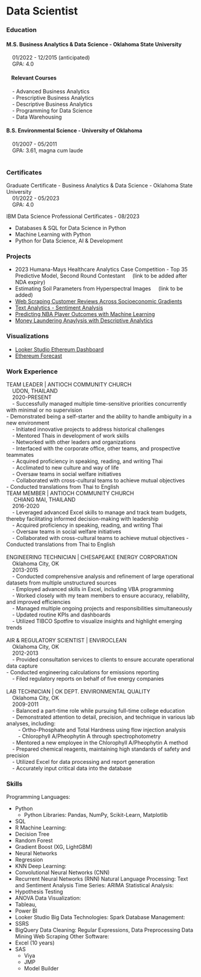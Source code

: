 # Data Scientist

### Education
#### M.S. Business Analytics & Data Science - Oklahoma State University  
&nbsp;&nbsp;&nbsp;&nbsp;01/2022 - 12/2015 (anticipated)<br>
&nbsp;&nbsp;&nbsp;&nbsp;GPA: 4.0
#### &nbsp;&nbsp;&nbsp;&nbsp;Relevant Courses
&nbsp;&nbsp;&nbsp;&nbsp;- Advanced Business Analytics<br>
&nbsp;&nbsp;&nbsp;&nbsp;- Prescriptive Business Analytics <br>
&nbsp;&nbsp;&nbsp;&nbsp;- Descriptive Business Analytics <br>
&nbsp;&nbsp;&nbsp;&nbsp;- Programming for Data Science <br>
&nbsp;&nbsp;&nbsp;&nbsp;- Data Warehousing<br>

#### B.S. Environmental Science - University of Oklahoma
&nbsp;&nbsp;&nbsp;&nbsp;01/2007 - 05/2011<br>
&nbsp;&nbsp;&nbsp;&nbsp;GPA: 3.61, magna cum laude<br>
<br>

### Certificates
Graduate Certificate - Business Analytics & Data Science - Oklahoma State University<br>
&nbsp;&nbsp;&nbsp;&nbsp;01/2022 - 05/2023<br>
&nbsp;&nbsp;&nbsp;&nbsp;GPA: 4.0

IBM Data Science Professional Certificates - 08/2023
- Databases & SQL for Data Science in Python 
- Machine Learning with Python
- Python for Data Science, AI & Development

### Projects
- 2023 Humana-Mays Healthcare Analytics Case Competition - Top 35 Predictive Model, Second Round Contestant 
&nbsp;&nbsp;&nbsp;&nbsp;(link to be added after NDA expiry)
- Estimating Soil Parameters from Hyperspectral Images
&nbsp;&nbsp;&nbsp;&nbsp;(link to be added)
- [Web Scraping Customer Reviews Across Socioeconomic Gradients](http://Customer%20Reviews%20Across%20Socioeconomic%20Gradients)
- [Text Analytics - Sentiment Analysis](https://youtu.be/XUOJAnWFNXE?si=W_bSSvfw-6oVeDIx)
- [Predicting NBA Player Outcomes with Machine Learning](https://youtu.be/J8Evj1pHUYk?si=0HYmugG7T1O2Jjo_)
- [Money Laundering Anaylysis with Descriptive Analytics](https://youtu.be/Tj0h7V5KSWk?si=S7JdzrT7RXcYY3mI)

### Visualizations
- [Looker Studio Ethereum Dashboard](/Assets/Looker_Studio_Reporting_-_9_18_23,_10_39 PM.pdf)
- [Ethereum Forecast](Assets/Ethereum_forecast.png)

### Work Experience
TEAM LEADER | ANTIOCH COMMUNITY CHURCH<br>
&nbsp;&nbsp;&nbsp;&nbsp;UDON, THAILAND<br> 
&nbsp;&nbsp;&nbsp;&nbsp;2020-PRESENT<br>
&nbsp;&nbsp;&nbsp;&nbsp;- Successfully managed multiple time-sensitive priorities concurrently with minimal or no supervision<br> - Demonstrated being a self-starter and the ability to handle ambiguity in a new environment<br>
&nbsp;&nbsp;&nbsp;&nbsp;- Initiated innovative projects to address historical challenges<br>
&nbsp;&nbsp;&nbsp;&nbsp;- Mentored Thais in development of work skills<br>
&nbsp;&nbsp;&nbsp;&nbsp;- Networked with other leaders and organizations<br>
&nbsp;&nbsp;&nbsp;&nbsp;- Interfaced with the corporate office, other teams, and prospective teammates<br>
&nbsp;&nbsp;&nbsp;&nbsp;- Acquired proficiency in speaking, reading, and writing Thai<br>
&nbsp;&nbsp;&nbsp;&nbsp;- Acclimated to new culture and way of life<br>
&nbsp;&nbsp;&nbsp;&nbsp;- Oversaw teams in social welfare initiatives<br>
&nbsp;&nbsp;&nbsp;&nbsp;- Collaborated with cross-cultural teams to achieve mutual objectives<br> - Conducted translations from Thai to English<br>
TEAM MEMBER | ANTIOCH COMMUNITY CHURCH<br>
&nbsp;&nbsp;&nbsp;&nbsp;    CHIANG MAI, THAILAND<br>
    &nbsp;&nbsp;&nbsp;&nbsp;2016-2020<br>
    &nbsp;&nbsp;&nbsp;&nbsp;- Leveraged advanced Excel skills to manage and track team budgets, thereby facilitating informed decision-making with leadership<br>
    &nbsp;&nbsp;&nbsp;&nbsp;- Acquired proficiency in speaking, reading, and writing Thai<br>
    &nbsp;&nbsp;&nbsp;&nbsp;- Oversaw teams in social welfare initiatives<br>
    &nbsp;&nbsp;&nbsp;&nbsp;- Collaborated with cross-cultural teams to achieve mutual objectives - Conducted translations from Thai to English<br>
 <br>
ENGINEERING TECHNICIAN | CHESAPEAKE ENERGY CORPORATION<br>
    &nbsp;&nbsp;&nbsp;&nbsp;Oklahoma City, OK <br>
    &nbsp;&nbsp;&nbsp;&nbsp;2013-2015<br>
    &nbsp;&nbsp;&nbsp;&nbsp;- Conducted comprehensive analysis and refinement of large operational datasets from multiple unstructured sources<br>
    &nbsp;&nbsp;&nbsp;&nbsp;- Employed advanced skills in Excel, including VBA programming<br>
    &nbsp;&nbsp;&nbsp;&nbsp;- Worked closely with my team members to ensure accuracy, reliability, and improved efficiencies<br>
    &nbsp;&nbsp;&nbsp;&nbsp;- Managed multiple ongoing projects and responsibilities simultaneously<br>
    &nbsp;&nbsp;&nbsp;&nbsp;- Updated routine KPIs and dashboards<br>
    &nbsp;&nbsp;&nbsp;&nbsp;- Utilized TIBCO Spotfire to visualize insights and highlight emerging trends<br>
<br>
AIR & REGULATORY SCIENTIST | ENVIROCLEAN<br>
    &nbsp;&nbsp;&nbsp;&nbsp;Oklahoma City, OK <br>
    &nbsp;&nbsp;&nbsp;&nbsp;2012-2013<br>
    &nbsp;&nbsp;&nbsp;&nbsp;- Provided consultation services to clients to ensure accurate operational data capture <br>- Conducted engineering calculations for emissions reporting<br>
    &nbsp;&nbsp;&nbsp;&nbsp;- Filed regulatory reports on behalf of five energy companies<br>
<br>
LAB TECHNICIAN | OK DEPT. ENVIRONMENTAL QUALITY <br>
    &nbsp;&nbsp;&nbsp;&nbsp;Oklahoma City, OK <br>
    &nbsp;&nbsp;&nbsp;&nbsp;2009-2011<br>
    &nbsp;&nbsp;&nbsp;&nbsp;- Balanced a part-time role while pursuing full-time college education<br>
    &nbsp;&nbsp;&nbsp;&nbsp;- Demonstrated attention to detail, precision, and technique in various lab analyses, including:<br>
        &nbsp;&nbsp;&nbsp;&nbsp;&nbsp;&nbsp;&nbsp;&nbsp;- Ortho-Phosphate and Total Hardness using flow injection analysis<br>
        &nbsp;&nbsp;&nbsp;&nbsp;&nbsp;&nbsp;&nbsp;&nbsp;- Chlorophyll A/Pheophytin A through spectrophotometry<br>
    &nbsp;&nbsp;&nbsp;&nbsp;- Mentored a new employee in the Chlorophyll A/Pheophytin A method<br>
    &nbsp;&nbsp;&nbsp;&nbsp;- Prepared chemical reagents, maintaining high standards of safety and precision<br>
    &nbsp;&nbsp;&nbsp;&nbsp;- Utilized Excel for data processing and report generation<br>
    &nbsp;&nbsp;&nbsp;&nbsp;- Accurately input critical data into the database<br>

### Skills
Programming Languages: 
- Python
    - Python Libraries: Pandas, NumPy, Scikit-Learn, Matplotlib
- SQL
- R
Machine Learning: 
- Decision Tree
- Random Forest
- Gradient Boost (XG, LightGBM)
- Neural Networks
- Regression
- KNN
Deep Learning: 
- Convolutional Neural Networks (CNN)
- Recurrent Neural Networks (RNN)
Natural Language Processing: Text and Sentiment Analysis
Time Series: ARIMA
Statistical Analysis: 
- Hypothesis Testing
- ANOVA
Data Visualization: 
- Tableau,
- Power BI
- Looker Studio
Big Data Technologies: Spark
Database Management: 
- SSRS
- BigQuery
Data Cleaning: Regular Expressions, Data Preprocessing
Data Mining
Web Scraping
Other Software: 
- Excel (10 years)
- SAS
    - Viya
    - JMP
    - Model Builder